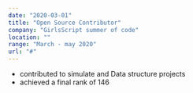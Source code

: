 ```yaml
---
date: "2020-03-01"
title: "Open Source Contributor"
company: "GirlsScript summer of code"
location: ""
range: "March - may 2020"
url: "#"
---
```


- contributed to simulate and Data structure projects
- achieved a final rank of 146
